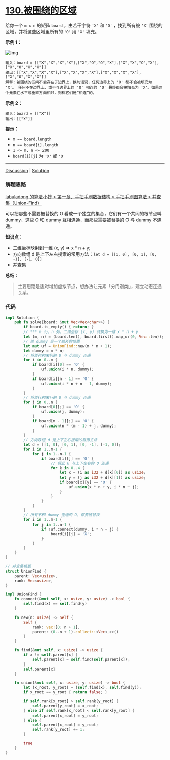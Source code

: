 # [130.被围绕的区域](https://leetcode.cn/problems/surrounded-regions/description/)

给你一个 `m x n` 的矩阵 `board` ，由若干字符 `'X'` 和 `'O'` ，找到所有被 `'X'` 围绕的区域，并将这些区域里所有的 `'O'` 用 `'X'` 填充。

 

**示例 1：**

![img](https://assets.leetcode.com/uploads/2021/02/19/xogrid.jpg)

```
输入：board = [["X","X","X","X"],["X","O","O","X"],["X","X","O","X"],["X","O","X","X"]]
输出：[["X","X","X","X"],["X","X","X","X"],["X","X","X","X"],["X","O","X","X"]]
解释：被围绕的区间不会存在于边界上，换句话说，任何边界上的 'O' 都不会被填充为 'X'。 任何不在边界上，或不与边界上的 'O' 相连的 'O' 最终都会被填充为 'X'。如果两个元素在水平或垂直方向相邻，则称它们是“相连”的。
```

**示例 2：**

```
输入：board = [["X"]]
输出：[["X"]]
```

 

**提示：**

- `m == board.length`
- `n == board[i].length`
- `1 <= m, n <= 200`
- `board[i][j]` 为 `'X'` 或 `'O'`

------

[Discussion](https://leetcode.cn/problems/surrounded-regions/comments/) | [Solution](https://leetcode.cn/problems/surrounded-regions/solution/)

### 解题思路
[labuladong 的算法小抄 > 第一章、手把手刷数据结构 > 手把手刷图算法 > 并查集（Union-Find）](https://labuladong.github.io/algo/2/20/50/)

可以把那些不需要被替换的 O 看成一个独立的集合，它们有一个共同的根节点叫 dummy，这些 O 和 dummy 互相连通，而那些需要被替换的 O 与 dummy 不连通。

**知识点**：
- 二维坐标映射到一维 (x, y) => x * n + y;
- 方向数组 d 是上下左右搜索的常用方法：`let d = [[1, 0], [0, 1], [0, -1], [-1, 0]]`
- 并查集

**总结**：
> 主要思路是适时增加虚拟节点，想办法让元素「分门别类」，建立动态连通关系。

### 代码

```rust
impl Solution {
    pub fn solve(board: &mut Vec<Vec<char>>) {
        if board.is_empty() { return; }
        // *** m 行，n 列，二维坐标 (x, y) 转换为一维 x * n + y 
        let (m, n) = (board.len(), board.first().map_or(0, Vec::len));
        // 给 dummy 留一个额外的位置
        let mut uf = UnionFind::new(m * n + 1);
        let dummy = m * n;
        // 将首列和末列的 0 与 dummy 连通
        for i in 0..m {
            if board[i][0] == 'O' {
                uf.union(i * n, dummy);
            }
            if board[i][n - 1] == 'O' {
                uf.union(i * n + n - 1, dummy);
            }
        }
        // 将首行和末行的 0 与 dummy 连通
        for j in 0..n {
            if board[0][j] == 'O' {
                uf.union(j, dummy);
            }
            if board[m - 1][j] == 'O' {
                uf.union(n * (m - 1) + j, dummy);
            }
        }
        // 方向数组 d 是上下左右搜索的常用方法
        let d = [[1, 0], [0, 1], [0, -1], [-1, 0]];
        for i in 1..m-1 {
            for j in 1..n-1 {
                if board[i][j] == 'O' {
                    // 将此 O 与上下左右的 O 连通
                    for k in 0..4 {
                        let x = (i as i32 + d[k][0]) as usize;
                        let y = (j as i32 + d[k][1]) as usize;
                        if board[x][y] == 'O' {
                            uf.union(x * n + y, i * n + j);
                        }
                    }
                }
            }
        }
        // 所有不和 dummy 连通的 O，都要被替换
        for i in 1..m-1 {
            for j in 1..n-1 {
                if !uf.connect(dummy, i * n + j) {
                    board[i][j] = 'X';
                } 
            }
        }
    }
}

// 并查集模版
struct UnionFind {
    parent: Vec<usize>,
    rank: Vec<usize>,
}

impl UnionFind {
    fn connect(&mut self, x: usize, y: usize) -> bool {
        self.find(x) == self.find(y)
    }

    fn new(n: usize) -> Self {
        Self {
            rank: vec![0; n + 1],
            parent: (0..n + 1).collect::<Vec<_>>()
        }
    }

    fn find(&mut self, x: usize) -> usize {
        if x != self.parent[x] {
            self.parent[x] = self.find(self.parent[x]);
        }
        self.parent[x]
    }

    fn union(&mut self, x: usize, y: usize) -> bool {
        let (x_root, y_root) = (self.find(x), self.find(y));
        if x_root == y_root { return false; }

        if self.rank[x_root] > self.rank[y_root] {
            self.parent[y_root] = x_root;
        } else if self.rank[x_root] < self.rank[y_root] {
            self.parent[x_root] = y_root;
        } else {
            self.parent[x_root] = y_root;
            self.rank[y_root] += 1;
        }

        true
    }
}
```